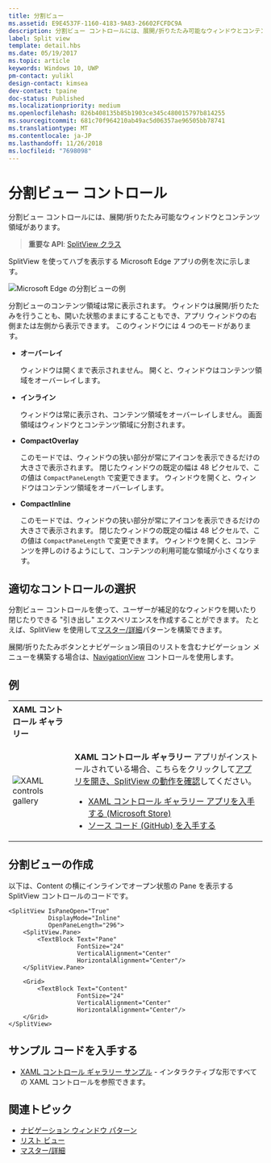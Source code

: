 ```yaml
---
title: 分割ビュー
ms.assetid: E9E4537F-1160-4183-9A83-26602FCFDC9A
description: 分割ビュー コントロールには、展開/折りたたみ可能なウィンドウとコンテンツ領域があります。
label: Split view
template: detail.hbs
ms.date: 05/19/2017
ms.topic: article
keywords: Windows 10, UWP
pm-contact: yulikl
design-contact: kimsea
dev-contact: tpaine
doc-status: Published
ms.localizationpriority: medium
ms.openlocfilehash: 826b408135b85b1903ce345c480015797b814255
ms.sourcegitcommit: 681c70f964210ab49ac5d06357ae96505bb78741
ms.translationtype: MT
ms.contentlocale: ja-JP
ms.lasthandoff: 11/26/2018
ms.locfileid: "7698098"
---
```

# <a name="split-view-control"></a>分割ビュー コントロール

分割ビュー コントロールには、展開/折りたたみ可能なウィンドウとコンテンツ領域があります。

> **重要な API**: [SplitView クラス](https://msdn.microsoft.com/library/windows/apps/dn864360)

SplitView を使ってハブを表示する Microsoft Edge アプリの例を次に示します。

![Microsoft Edge の分割ビューの例](images/split_view_Edge.png)


 分割ビューのコンテンツ領域は常に表示されます。 ウィンドウは展開/折りたたみを行うことも、開いた状態のままにすることもでき、アプリ ウィンドウの右側または左側から表示できます。 このウィンドウには 4 つのモードがあります。

-   **オーバーレイ**

    ウィンドウは開くまで表示されません。 開くと、ウィンドウはコンテンツ領域をオーバーレイします。

-   **インライン**

    ウィンドウは常に表示され、コンテンツ領域をオーバーレイしません。 画面領域はウィンドウとコンテンツ領域に分割されます。

-   **CompactOverlay**

    このモードでは、ウィンドウの狭い部分が常にアイコンを表示できるだけの大きさで表示されます。 閉じたウィンドウの既定の幅は 48 ピクセルで、この値は `CompactPaneLength` で変更できます。 ウィンドウを開くと、ウィンドウはコンテンツ領域をオーバーレイします。

-   **CompactInline**

    このモードでは、ウィンドウの狭い部分が常にアイコンを表示できるだけの大きさで表示されます。 閉じたウィンドウの既定の幅は 48 ピクセルで、この値は `CompactPaneLength` で変更できます。 ウィンドウを開くと、コンテンツを押しのけるようにして、コンテンツの利用可能な領域が小さくなります。

## <a name="is-this-the-right-control"></a>適切なコントロールの選択

分割ビュー コントロールを使って、ユーザーが補足的なウィンドウを開いたり閉じたりできる "引き出し" エクスペリエンスを作成することができます。 たとえば、SplitView を使用して[マスター/詳細](master-details.md)パターンを構築できます。

展開/折りたたみボタンとナビゲーション項目のリストを含むナビゲーション メニューを構築する場合は、[NavigationView](navigationview.md) コントロールを使用します。

## <a name="examples"></a>例

<table>
<th align="left">XAML コントロール ギャラリー<th>
<tr>
<td><img src="images/xaml-controls-gallery-sm.png" alt="XAML controls gallery"></img></td>
<td>
    <p><strong style="font-weight: semi-bold">XAML コントロール ギャラリー</strong> アプリがインストールされている場合、こちらをクリックして<a href="xamlcontrolsgallery:/item/SplitView">アプリを開き、SplitView の動作を確認</a>してください。</p>
    <ul>
    <li><a href="https://www.microsoft.com/store/productId/9MSVH128X2ZT">XAML コントロール ギャラリー アプリを入手する (Microsoft Store)</a></li>
    <li><a href="https://github.com/Microsoft/Windows-universal-samples/tree/master/Samples/XamlUIBasics">ソース コード (GitHub) を入手する</a></li>
    </ul>
</td>
</tr>
</table>

## <a name="create-a-split-view"></a>分割ビューの作成

以下は、Content の横にインラインでオープン状態の Pane を表示する SplitView コントロールのコードです。
```xaml
<SplitView IsPaneOpen="True"
           DisplayMode="Inline"
           OpenPaneLength="296">
    <SplitView.Pane>
        <TextBlock Text="Pane"
                   FontSize="24"
                   VerticalAlignment="Center"
                   HorizontalAlignment="Center"/>
    </SplitView.Pane>

    <Grid>
        <TextBlock Text="Content"
                   FontSize="24"
                   VerticalAlignment="Center"
                   HorizontalAlignment="Center"/>
    </Grid>
</SplitView>
```

## <a name="get-the-sample-code"></a>サンプル コードを入手する

- [XAML コントロール ギャラリー サンプル](https://github.com/Microsoft/Windows-universal-samples/tree/master/Samples/XamlUIBasics) - インタラクティブな形ですべての XAML コントロールを参照できます。

## <a name="related-topics"></a>関連トピック
- [ナビゲーション ウィンドウ パターン](navigationview.md)
- [リスト ビュー](lists.md)
- [マスター/詳細](master-details.md)